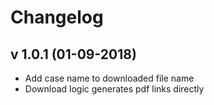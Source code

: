 # Changelog

## v 1.0.1 (01-09-2018)
- Add case name to downloaded file name
- Download logic generates pdf links directly
